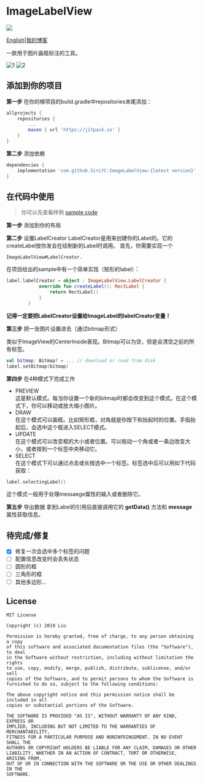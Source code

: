 # ImageLabelView
[![](https://jitpack.io/v/SirLYC/ImageLabelView.svg)](https://jitpack.io/#SirLYC/ImageLabelView)

[English](https://github.com/SirLYC/ImageLabelView/blob/master/README-zh.md)|[我的博客](https://juejin.im/user/592e23d3ac502e006c9afdd7)

一款用于图片画框标注的工具。

![1](https://github.com/SirLYC/ImageLabelView/blob/master/images/1.gif?raw=true)
![2](https://github.com/SirLYC/ImageLabelView/blob/master/images/2.gif?raw=true)


## 添加到你的项目
**第一步** 在你的根项目的build.gradle中repositories末尾添加：

``` gradle
allprojects {
    repositories {
        ...
        maven { url 'https://jitpack.io' }
    }
}
````
**第二步** 添加依赖

``` gradle
dependencies {
    implementation 'com.github.SirLYC:ImageLabelView:{latest version}'
}
```
## 在代码中使用
> 你可以先查看样例 [sample code](https://github.com/SirLYC/ImageLabelView/tree/master/sample)

**第一步** 添加到你的布局

**第二步** 设置LabelCreator
LabelCreator是用来创建你的Label的。它的createLabel放你发会在绘制新的Label时调用。
首先，你需要实现一个
```
ImageLabelView#LabelCreator. 
```
在项目给出的sample中有一个简单实现（矩形的label）：
```kotlin
label.labelCreator = object : ImageLabelView.LabelCreator {
            override fun createLabel(): RectLabel {
                return RectLabel()
            }
        }
```
**记得一定要把LabelCreator设置给ImageLabel的labelCreator变量！**

**第三步** 把一张图片设置进去（通过bitmap形式）

类似于ImageView的CenterInside表现。Bitmap可以为空，但是会清空之前的所有标签。
```kotlin
val bitmap: Bitmap? = ... // download or read from disk
label.setBitmap(bitmap)
```

**第四步** 在4种模式下完成工作
- PREVIEW<br>
这是默认模式。每当你设置一个新的bitmap时都会改变到这个模式。在这个模式下，你可以移动或放大缩小图片。
- DRAW<br>
在这个模式可以画框。比如矩形框，对角就是你按下和抬起时的位置。手指抬起后，会选中这个框进入SELECT模式。
- UPDATE<br>
在这个模式可以改变框的大小或者位置。可以拖动一个角或者一条边改变大小，或者按到一个标签中央移动它。
- SELECT<br>
在这个模式下可以通过点击或长按选中一个标签。标签选中后可以用如下代码获取：
``` kotlin
label.selectingLabel()
```
这个模式一般用于处理messaege属性的输入或者删除它。

**第五步** 导出数据
拿到Label的引用后直接调用它的 **getData()** 方法和 **message** 属性获取信息。

## 待完成/修复
- [x] 修复一次会选中多个标签的问题 
- [ ] 配置信息改变时会丢失状态
- [ ] 圆形的框
- [ ] 三角形的框
- [ ] 其他多边形...

## License
```
MIT License

Copyright (c) 2019 Liu

Permission is hereby granted, free of charge, to any person obtaining a copy
of this software and associated documentation files (the "Software"), to deal
in the Software without restriction, including without limitation the rights
to use, copy, modify, merge, publish, distribute, sublicense, and/or sell
copies of the Software, and to permit persons to whom the Software is
furnished to do so, subject to the following conditions:

The above copyright notice and this permission notice shall be included in all
copies or substantial portions of the Software.

THE SOFTWARE IS PROVIDED "AS IS", WITHOUT WARRANTY OF ANY KIND, EXPRESS OR
IMPLIED, INCLUDING BUT NOT LIMITED TO THE WARRANTIES OF MERCHANTABILITY,
FITNESS FOR A PARTICULAR PURPOSE AND NONINFRINGEMENT. IN NO EVENT SHALL THE
AUTHORS OR COPYRIGHT HOLDERS BE LIABLE FOR ANY CLAIM, DAMAGES OR OTHER
LIABILITY, WHETHER IN AN ACTION OF CONTRACT, TORT OR OTHERWISE, ARISING FROM,
OUT OF OR IN CONNECTION WITH THE SOFTWARE OR THE USE OR OTHER DEALINGS IN THE
SOFTWARE.
```
